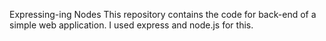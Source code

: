 Expressing-ing Nodes
This repository contains the code for back-end of a simple web application. I used express and node.js for this.
